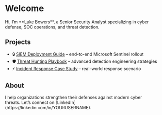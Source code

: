 <link rel="stylesheet" href="{{ '/assets/css/style.css' | relative_url }}">
<link rel="stylesheet" href="https://unpkg.com/aos@2.3.1/dist/aos.css"/>
<div id="particles-js"></div>

# Welcome

<div data-aos="fade-down">
Hi, I’m **Luke Bowers**, a Senior Security Analyst specializing in cyber defense, SOC operations, and threat detection.
</div>

## Projects

- <span data-aos="zoom-in">🔒 [SIEM Deployment Guide](#) – end-to-end Microsoft Sentinel rollout</span>  
- <span data-aos="zoom-in">🛡️ [Threat Hunting Playbook](#) – advanced detection engineering strategies</span>  
- <span data-aos="zoom-in">⚡ [Incident Response Case Study](#) – real-world response scenario</span>

## About
<div data-aos="fade-up">
I help organizations strengthen their defenses against modern cyber threats.  
Let’s connect on [LinkedIn](https://linkedin.com/in/YOURUSERNAME).
</div>

<script src="https://unpkg.com/aos@2.3.1/dist/aos.js"></script>
<script>AOS.init();</script>

<script src="https://cdn.jsdelivr.net/particles.js/2.0.0/particles.min.js"></script>
<script>
  particlesJS.load('particles-js', '{{ "/assets/particles.json" | relative_url }}', function() {
    console.log("particles.js config loaded");
  });
</script>

